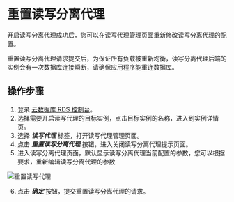 # 重置读写分离代理

开启读写分离代理成功后，您可以在读写代理管理页面重新修改读写分离代理的配置。

重置读写分离代理请求提交后，为保证所有负载被重新均衡，读写分离代理后端的实例会有一次数据库连接瞬断，请确保应用程序能重连数据库。

## 操作步骤
1. 登录 [云数据库 RDS 控制台](https://rds-console.jdcloud.com/database)。
2. 选择需要开启读写代理的目标实例，点击目标实例的名称，进入到实例详情页。
3. 选择 ***读写代理*** 标签，打开读写代理管理页面。
4. 点击 ***重置读写分离代理*** 按钮，进入关闭读写分离代理提示页面。
5. 进入读写分离代理页面，默认显示读写分离代理当前配置的参数，您可以根据要求，重新编辑读写分离代理的参数
    
![重置读写代理](../../../../../../image/RDS/ReadWriteProxy-create.png)

6. 点击 ***确定*** 按钮，提交重置读写分离代理的请求。


